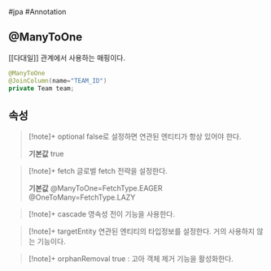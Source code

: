 #jpa #Annotation 

## @ManyToOne
[[다대일]] 관계에서 사용하는 매핑이다.

```java
@ManyToOne
@JoinColumn(name="TEAM_ID")
private Team team;
```
## 속성
> [!note]+ optional
> false로 설정하면 연관된 엔티티가 항상 있어야 한다.
> 
> **기본값**
> true

> [!note]+ fetch
> 글로벌 fetch 전략을 설정한다.
> 
> **기본값**
> @ManyToOne=FetchType.EAGER
> @OneToMany=FetchType.LAZY

> [!note]+ cascade
> 영속성 전이 기능을 사용한다.

> [!note]+ targetEntity
> 연관된 엔티티의 타입정보를 설정한다. 거의 사용하지 않는 기능이다.

> [!note]+ orphanRemoval
> true : 고아 객체 제거 기능을 활성화한다.
> 
